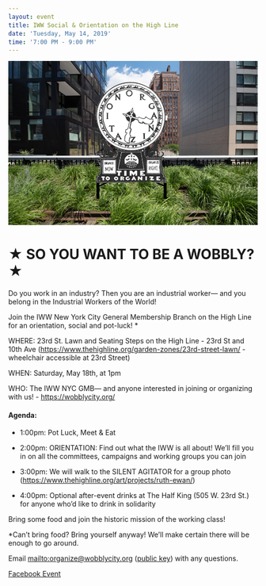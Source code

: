 ```yaml
---
layout: event
title: IWW Social & Orientation on the High Line
date: 'Tuesday, May 14, 2019'
time: '7:00 PM - 9:00 PM'
---
```

![](/assets/uploads/silent_agitator.jpg)

# ★ SO YOU WANT TO BE A WOBBLY? ★

Do you work in an industry? Then you are an industrial worker— and you belong in the Industrial Workers of the World!

Join the IWW New York City General Membership Branch on the High Line for an orientation, social and pot-luck! *

WHERE: 23rd St. Lawn and Seating Steps on the High Line - 23rd St and 10th Ave
(https://www.thehighline.org/garden-zones/23rd-street-lawn/ - wheelchair accessible at 23rd Street)

WHEN: Saturday, May 18th, at 1pm

WHO: The IWW NYC GMB— and anyone interested in joining or organizing with us! - https://wobblycity.org/

#### Agenda:

- 1:00pm: Pot Luck, Meet & Eat

- 2:00pm: ORIENTATION: Find out what the IWW is all about! We’ll fill you in on all the committees, campaigns and working groups you can join

- 3:00pm: We will walk to the SILENT AGITATOR for a group photo (https://www.thehighline.org/art/projects/ruth-ewan/)

- 4:00pm: Optional after-event drinks at The Half King (505 W. 23rd St.) for anyone who’d like to drink in solidarity

Bring some food and join the historic mission of the working class!

*Can’t bring food? Bring yourself anyway! We’ll make certain there will be enough to go around.

Email <mailto:organize@wobblycity.org> ([public key](/assets/keys/publickey.organize@wobblycity.org.asc)) with any questions.

[Facebook Event](https://www.facebook.com/events/553766461813265/)
